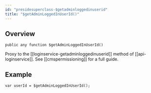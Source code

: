 ```yaml
---
id: "presidesuperclass-$getadminloggedinuserid"
title: "$getAdminLoggedInUserId()"
---
```



## Overview




```luceescript
public any function $getAdminLoggedInUserId()
```

Proxy to the [[loginservice-getadminloggedinuserid]] method of [[api-loginservice]].
See [[cmspermissioning]] for a full guide.


## Example


```luceescript
var userId = $getAdminLoggedInUserId();
```


